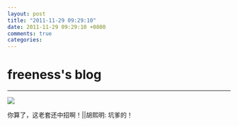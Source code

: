 ```yaml
---
layout: post
title: "2011-11-29 09:29:10"
date: 2011-11-29 09:29:10 +0800
comments: true
categories: 
---
```


# freeness's blog

----------

![](http://okqmqrbgo.bkt.clouddn.com/201111290929101.jpg)

>
你算了，这老套还中招啊！||胡熙明: 坑爹的！